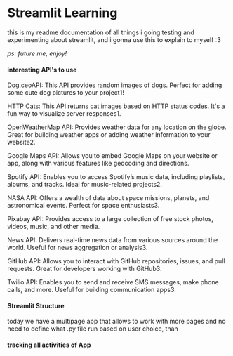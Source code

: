 # Streamlit Learning

this is my readme documentation of all things i going testing and experimenting about streamlit, and i gonna use this to explain to myself :3

_ps: future me, enjoy!_

#### interesting API's to use
Dog.ceoAPI: This API provides random images of dogs. Perfect for adding some cute dog pictures to your project1!

HTTP Cats: This API returns cat images based on HTTP status codes. It's a fun way to visualize server responses1.

OpenWeatherMap API: Provides weather data for any location on the globe. Great for building weather apps or adding weather information to your website2.

Google Maps API: Allows you to embed Google Maps on your website or app, along with various features like geocoding and directions.

Spotify API: Enables you to access Spotify’s music data, including playlists, albums, and tracks. Ideal for music-related projects2.

NASA API: Offers a wealth of data about space missions, planets, and astronomical events. Perfect for space enthusiasts3.

Pixabay API: Provides access to a large collection of free stock photos, videos, music, and other media.

News API: Delivers real-time news data from various sources around the world. Useful for news aggregation or analysis3.

GitHub API: Allows you to interact with GitHub repositories, issues, and pull requests. Great for developers working with GitHub3.

Twilio API: Enables you to send and receive SMS messages, make phone calls, and more. Useful for building communication apps3.


#### Streamlit Structure

today we have a multipage app that allows to work with more pages and no need to define what  .py file run based on user choice, than 

#### tracking all activities of App